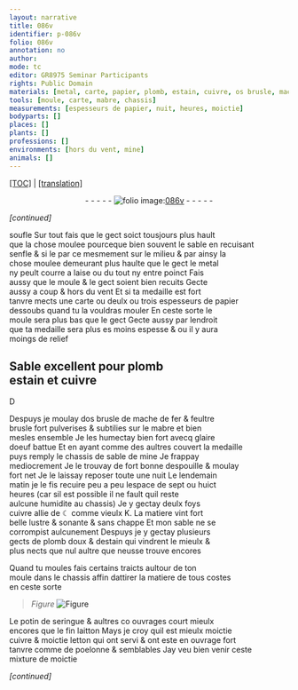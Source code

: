 ```yaml
---
layout: narrative
title: 086v
identifier: p-086v
folio: 086v
annotation: no
author:
mode: tc
editor: GR8975 Seminar Participants
rights: Public Domain
materials: [metal, carte, papier, plomb, estain, cuivre, os brusle, mache de fer, feultre brusle, mabre, glaire doeuf battue, sable de mine, ☾, K, plomb doux, potin de seringue, fin laitton, letton, poelonne]
tools: [moule, carte, mabre, chassis]
measurements: [espesseurs de papier, nuit, heures, moictie]
bodyparts: []
places: []
plants: []
professions: []
environments: [hors du vent, mine]
animals: []
---
```


<p><a href="{{ site.baseurl }}/diplomatic/">[TOC]</a> | <a href="{{ site.baseurl }}/texts/p-086v_tl/" target="_blank">[translation]</a></p><div class="folio" align="center">- - - - - <a href="http://gallica.bnf.fr/ark:/12148/btv1b10500001g/f178.image" target="_blank"><img src="https://cu-mkp.github.io/2017-workshop-edition/assets/photo-icon.png" alt="folio image: " style="display:inline-block; margin-bottom:-3px;"/>086v</a> - - - - - </div>  
 
*[continued]*
  
soufle Sur tout fais que le gect soict tousjours plus hault<br/> que la chose moulee pourceque bien souvent le sable en recuisa<span class="exp">n</span>t<br/> senfle <span class="del">& si le</span> <span class="del">par ce</span> mesmem<span class="exp">ent</span> sur le milieu & par ainsy la<br/> chose moulee demeurant plus haulte que le gect le <span class="m">metal</span><br/> ny peult courre a laise ou du tout ny entre poinct Fais<br/> aussy que le <span class="tl">moule</span> & le gect soient bien recuits Gecte<br/> aussy a coup & <span class="env">hors du vent</span> Et si ta medaille est fort<br/> tanvre mects une <span class="tl"><span class="m">carte</span></span> ou deulx ou trois <span class="ms">espesseurs de <span class="m">papier</span></span><br/> dessoubs quand tu la vouldras mouler En ceste sorte le<br/> <span class="tl">moule</span> sera plus bas que le gect Gecte aussy par lendroit<br/> que ta medaille sera <span class="del">plus es</span> moins espesse & ou il y aura<br/> moings de relief
 
 
  

## Sable excellent pour <span class="m">plomb</span><br/> <span class="m">estain</span> et <span class="m">cuivre</span>

 
D
 
Despuys je moulay d<span class="m">os brusle</span> de <span class="m">mache de fer</span> & <span class="m">feultre<br/> brusle</span> fort pulverises & subtilies sur le <span class="tl"><span class="m">mabre</span></span> et bien<br/> mesles ensemble Je les humectay bien fort avecq <span class="m">glaire<br/> doeuf battue</span> Et en ayant co<span class="exp">mm</span>e des aultres couvert la medaille<br/> puys remply le <span class="tl">chassis</span> de <span class="m">sable de <span class="env">mine</span></span> Je frappay<br/> mediocrem<span class="exp">ent</span> Je le trouvay de fort bonne despouille & moulay<br/> fort net Je le laissay reposer toute une <span class="tmp"><span class="ms">nuit</span></span> Le <span class="tmp">lendem<span class="exp">ain</span><br/> matin</span> je le fis recuire peu a peu lespace de sept ou huict<br/> <span class="tmp"><span class="ms">heures</span></span> (car sil est possible il ne fault quil reste<br/> aulcune humidite au <span class="tl">chassis</span>) Je y gectay deulx foys<br/> <span class="m">cuivre</span> allie de <span class="m">☾</span> co<span class="exp">mm</span>e vieulx <span class="m">K</span>. La matiere vint fort<br/> belle lustre & <span class="sn">sonante</span> & sans chappe Et mon sable ne se<br/> corrompist aulcunem<span class="exp">ent</span> Despuys je y gectay plusieurs<br/> gects de <span class="m">plomb doux</span> & d<span class="m">estain</span> qui vindrent le mieulx &<br/> plus nects que nul aultre que neusse trouve encores
 
Quand tu moules fais certains traicts aultour de ton<br/> <span class="tl">moule</span> dans le <span class="tl">chassis</span> affin dattirer la matiere de tous costes<br/> en ceste sorte
 
> *Figure*
> <a href="https://drive.google.com/open?id=0B9-oNrvWdlO5dWFuOW9Db1ZjZFk" target="_blank"><img src="https://cu-mkp.github.io/GR8975-edition/assets/photo-icon.png" alt="Figure" style="display:inline-block; margin-bottom:-3px;"/></a>
 
Le <span class="m">potin de seringue</span> & aultres <span class="del">co</span> ouvrages court mieulx<br/> encores que le <span class="m">fin laitton</span> Mays je croy quil est mieulx <span class="ms">moictie</span><br/> <span class="m">cuivre</span> & <span class="ms">moictie</span> <span class="m">letton</span> qui ont servi & ont este en ouvrage fort<br/> tanvre co<span class="exp">mm</span>e de <span class="m">poelonne</span> & semblables Jay veu bien venir ceste<br/> mixture de <span class="ms">moictie</span>
 
*[continued]*
 
